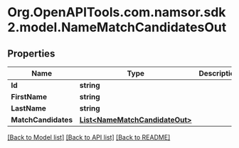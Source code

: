 # Org.OpenAPITools.com.namsor.sdk2.model.NameMatchCandidatesOut
## Properties

Name | Type | Description | Notes
------------ | ------------- | ------------- | -------------
**Id** | **string** |  | [optional] 
**FirstName** | **string** |  | [optional] 
**LastName** | **string** |  | [optional] 
**MatchCandidates** | [**List&lt;NameMatchCandidateOut&gt;**](NameMatchCandidateOut.md) |  | [optional] 

[[Back to Model list]](../README.md#documentation-for-models) [[Back to API list]](../README.md#documentation-for-api-endpoints) [[Back to README]](../README.md)


